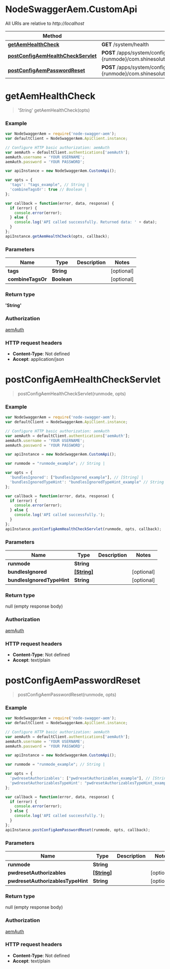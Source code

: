 # NodeSwaggerAem.CustomApi

All URIs are relative to *http://localhost*

Method | HTTP request | Description
------------- | ------------- | -------------
[**getAemHealthCheck**](CustomApi.md#getAemHealthCheck) | **GET** /system/health | 
[**postConfigAemHealthCheckServlet**](CustomApi.md#postConfigAemHealthCheckServlet) | **POST** /apps/system/config.{runmode}/com.shinesolutions.healthcheck.hc.impl.ActiveBundleHealthCheck | 
[**postConfigAemPasswordReset**](CustomApi.md#postConfigAemPasswordReset) | **POST** /apps/system/config.{runmode}/com.shinesolutions.aem.passwordreset.Activator | 


<a name="getAemHealthCheck"></a>
# **getAemHealthCheck**
> &#39;String&#39; getAemHealthCheck(opts)



### Example
```javascript
var NodeSwaggerAem = require('node-swagger-aem');
var defaultClient = NodeSwaggerAem.ApiClient.instance;

// Configure HTTP basic authorization: aemAuth
var aemAuth = defaultClient.authentications['aemAuth'];
aemAuth.username = 'YOUR USERNAME';
aemAuth.password = 'YOUR PASSWORD';

var apiInstance = new NodeSwaggerAem.CustomApi();

var opts = { 
  'tags': "tags_example", // String | 
  'combineTagsOr': true // Boolean | 
};

var callback = function(error, data, response) {
  if (error) {
    console.error(error);
  } else {
    console.log('API called successfully. Returned data: ' + data);
  }
};
apiInstance.getAemHealthCheck(opts, callback);
```

### Parameters

Name | Type | Description  | Notes
------------- | ------------- | ------------- | -------------
 **tags** | **String**|  | [optional] 
 **combineTagsOr** | **Boolean**|  | [optional] 

### Return type

**&#39;String&#39;**

### Authorization

[aemAuth](../README.md#aemAuth)

### HTTP request headers

 - **Content-Type**: Not defined
 - **Accept**: application/json

<a name="postConfigAemHealthCheckServlet"></a>
# **postConfigAemHealthCheckServlet**
> postConfigAemHealthCheckServlet(runmode, opts)



### Example
```javascript
var NodeSwaggerAem = require('node-swagger-aem');
var defaultClient = NodeSwaggerAem.ApiClient.instance;

// Configure HTTP basic authorization: aemAuth
var aemAuth = defaultClient.authentications['aemAuth'];
aemAuth.username = 'YOUR USERNAME';
aemAuth.password = 'YOUR PASSWORD';

var apiInstance = new NodeSwaggerAem.CustomApi();

var runmode = "runmode_example"; // String | 

var opts = { 
  'bundlesIgnored': ["bundlesIgnored_example"], // [String] | 
  'bundlesIgnoredTypeHint': "bundlesIgnoredTypeHint_example" // String | 
};

var callback = function(error, data, response) {
  if (error) {
    console.error(error);
  } else {
    console.log('API called successfully.');
  }
};
apiInstance.postConfigAemHealthCheckServlet(runmode, opts, callback);
```

### Parameters

Name | Type | Description  | Notes
------------- | ------------- | ------------- | -------------
 **runmode** | **String**|  | 
 **bundlesIgnored** | [**[String]**](String.md)|  | [optional] 
 **bundlesIgnoredTypeHint** | **String**|  | [optional] 

### Return type

null (empty response body)

### Authorization

[aemAuth](../README.md#aemAuth)

### HTTP request headers

 - **Content-Type**: Not defined
 - **Accept**: text/plain

<a name="postConfigAemPasswordReset"></a>
# **postConfigAemPasswordReset**
> postConfigAemPasswordReset(runmode, opts)



### Example
```javascript
var NodeSwaggerAem = require('node-swagger-aem');
var defaultClient = NodeSwaggerAem.ApiClient.instance;

// Configure HTTP basic authorization: aemAuth
var aemAuth = defaultClient.authentications['aemAuth'];
aemAuth.username = 'YOUR USERNAME';
aemAuth.password = 'YOUR PASSWORD';

var apiInstance = new NodeSwaggerAem.CustomApi();

var runmode = "runmode_example"; // String | 

var opts = { 
  'pwdresetAuthorizables': ["pwdresetAuthorizables_example"], // [String] | 
  'pwdresetAuthorizablesTypeHint': "pwdresetAuthorizablesTypeHint_example" // String | 
};

var callback = function(error, data, response) {
  if (error) {
    console.error(error);
  } else {
    console.log('API called successfully.');
  }
};
apiInstance.postConfigAemPasswordReset(runmode, opts, callback);
```

### Parameters

Name | Type | Description  | Notes
------------- | ------------- | ------------- | -------------
 **runmode** | **String**|  | 
 **pwdresetAuthorizables** | [**[String]**](String.md)|  | [optional] 
 **pwdresetAuthorizablesTypeHint** | **String**|  | [optional] 

### Return type

null (empty response body)

### Authorization

[aemAuth](../README.md#aemAuth)

### HTTP request headers

 - **Content-Type**: Not defined
 - **Accept**: text/plain

